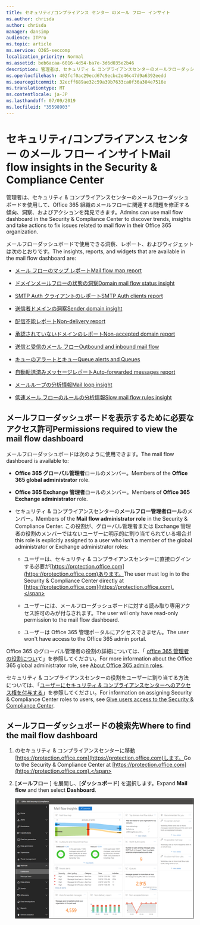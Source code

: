 ```yaml
---
title: セキュリティ/コンプライアンス センター のメール フロー インサイト
ms.author: chrisda
author: chrisda
manager: dansimp
audience: ITPro
ms.topic: article
ms.service: O365-seccomp
localization_priority: Normal
ms.assetid: beb6acaa-6016-4d54-ba7e-3d6d035e2b46
description: 管理者は、セキュリティ & コンプライアンスセンターのメールフローダッシュボードについて学ぶことができます。
ms.openlocfilehash: 402fcf0ac29ecd67c9ecbc2e46c47d9a6392eedd
ms.sourcegitcommit: 32ecff689ae32c59a39b7633ca0f36a304e7516e
ms.translationtype: MT
ms.contentlocale: ja-JP
ms.lasthandoff: 07/09/2019
ms.locfileid: "35598903"
---
```

# <a name="mail-flow-insights-in-the-security--compliance-center"></a><span data-ttu-id="6badd-103">セキュリティ/コンプライアンス センター のメール フロー インサイト</span><span class="sxs-lookup"><span data-stu-id="6badd-103">Mail flow insights in the Security & Compliance Center</span></span>

<span data-ttu-id="6badd-104">管理者は、セキュリティ & コンプライアンスセンターのメールフローダッシュボードを使用して、Office 365 組織のメールフローに関連する問題を修正する傾向、洞察、およびアクションを発見できます。</span><span class="sxs-lookup"><span data-stu-id="6badd-104">Admins can use mail flow dashboard in the Security & Compliance Center to discover trends, insights and take actions to fix issues related to mail flow in their Office 365 organization.</span></span>

<span data-ttu-id="6badd-105">メールフローダッシュボードで使用できる洞察、レポート、およびウィジェットは次のとおりです。</span><span class="sxs-lookup"><span data-stu-id="6badd-105">The insights, reports, and widgets that are available in the mail flow dashboard are:</span></span>

- [<span data-ttu-id="6badd-106">メール フローのマップ レポート</span><span class="sxs-lookup"><span data-stu-id="6badd-106">Mail flow map report</span></span>](mfi-mail-flow-map-report.md)

- [<span data-ttu-id="6badd-107">ドメインメールフローの状態の洞察</span><span class="sxs-lookup"><span data-stu-id="6badd-107">Domain mail flow status insight</span></span>](mfi-domain-mail-flow-status-insight.md)

- [<span data-ttu-id="6badd-108">SMTP Auth クライアントのレポート</span><span class="sxs-lookup"><span data-stu-id="6badd-108">SMTP Auth clients report</span></span>](mfi-smtp-auth-clients-report.md)

- [<span data-ttu-id="6badd-109">送信者ドメインの洞察</span><span class="sxs-lookup"><span data-stu-id="6badd-109">Sender domain insight</span></span>](mfi-sender-domain-insight.md)

- [<span data-ttu-id="6badd-110">配信不能レポート</span><span class="sxs-lookup"><span data-stu-id="6badd-110">Non-delivery report</span></span>](mfi-non-delivery-report.md)

- [<span data-ttu-id="6badd-111">承認されていないドメインのレポート</span><span class="sxs-lookup"><span data-stu-id="6badd-111">Non-accepted domain report</span></span>](mfi-non-accepted-domain-report.md)

- [<span data-ttu-id="6badd-112">送信と受信のメール フロー</span><span class="sxs-lookup"><span data-stu-id="6badd-112">Outbound and inbound mail flow</span></span>](mfi-outbound-and-inbound-mail-flow.md)

- [<span data-ttu-id="6badd-113">キューのアラートとキュー</span><span class="sxs-lookup"><span data-stu-id="6badd-113">Queue alerts and Queues</span></span>](mfi-queue-alerts-and-queues.md)

- [<span data-ttu-id="6badd-114">自動転送済みメッセージレポート</span><span class="sxs-lookup"><span data-stu-id="6badd-114">Auto-forwarded messages report</span></span>](mfi-auto-forwarded-messages-report.md)

- [<span data-ttu-id="6badd-115">メールループの分析情報</span><span class="sxs-lookup"><span data-stu-id="6badd-115">Mail loop insight</span></span>](mfi-mail-loop-insight.md)

- [<span data-ttu-id="6badd-116">低速メール フローのルールの分析情報</span><span class="sxs-lookup"><span data-stu-id="6badd-116">Slow mail flow rules insight</span></span>](mfi-slow-mail-flow-rules-insight.md)

## <a name="permissions-required-to-view-the-mail-flow-dashboard"></a><span data-ttu-id="6badd-117">メールフローダッシュボードを表示するために必要なアクセス許可</span><span class="sxs-lookup"><span data-stu-id="6badd-117">Permissions required to view the mail flow dashboard</span></span>

<span data-ttu-id="6badd-118">メールフローダッシュボードは次のように使用できます。</span><span class="sxs-lookup"><span data-stu-id="6badd-118">The mail flow dashboard is available to:</span></span>

- <span data-ttu-id="6badd-119">**Office 365 グローバル管理者**ロールのメンバー。</span><span class="sxs-lookup"><span data-stu-id="6badd-119">Members of the **Office 365 global administrator** role.</span></span>

- <span data-ttu-id="6badd-120">**Office 365 Exchange 管理者**ロールのメンバー。</span><span class="sxs-lookup"><span data-stu-id="6badd-120">Members of **Office 365 Exchange administrator** role.</span></span>

- <span data-ttu-id="6badd-121">セキュリティ & コンプライアンスセンターの**メールフロー管理者ロール**のメンバー。</span><span class="sxs-lookup"><span data-stu-id="6badd-121">Members of the **Mail flow administrator role** in the Security & Compliance Center.</span></span> <span data-ttu-id="6badd-122">この役割が、グローバル管理者または Exchange 管理者の役割のメンバーではないユーザーに明示的に割り当てられている場合:</span><span class="sxs-lookup"><span data-stu-id="6badd-122">If this role is explicitly assigned to a user who isn't a member of the global administrator or Exchange administrator roles:</span></span>

  - <span data-ttu-id="6badd-123">ユーザーは、セキュリティ & コンプライアンスセンターに直接ログインする必要が[https://protection.office.com](https://protection.office.com)あります。</span><span class="sxs-lookup"><span data-stu-id="6badd-123">The user must log in to the Security & Compliance Center directly at [https://protection.office.com](https://protection.office.com).</span></span>

  - <span data-ttu-id="6badd-124">ユーザーには、メールフローダッシュボードに対する読み取り専用アクセス許可のみが付与されます。</span><span class="sxs-lookup"><span data-stu-id="6badd-124">The user will only have read-only permission to the mail flow dashboard.</span></span>

  - <span data-ttu-id="6badd-125">ユーザーは Office 365 管理ポータルにアクセスできません。</span><span class="sxs-lookup"><span data-stu-id="6badd-125">The user won't have access to the Office 365 admin portal.</span></span>

<span data-ttu-id="6badd-126">Office 365 のグローバル管理者の役割の詳細については、「 [office 365 管理者の役割につい](https://docs.microsoft.com/office365/admin/add-users/about-admin-roles)て」を参照してください。</span><span class="sxs-lookup"><span data-stu-id="6badd-126">For more information about the Office 365 global administrator role, see [About Office 365 admin roles](https://docs.microsoft.com/office365/admin/add-users/about-admin-roles).</span></span>

<span data-ttu-id="6badd-127">セキュリティ & コンプライアンスセンターの役割をユーザーに割り当てる方法については、「[ユーザーにセキュリティ & コンプライアンスセンターへのアクセス権を付与する](https://docs.microsoft.com/office365/securitycompliance/grant-access-to-the-security-and-compliance-center)」を参照してください。</span><span class="sxs-lookup"><span data-stu-id="6badd-127">For information on assigning Security & Compliance Center roles to users, see [Give users access to the Security & Compliance Center](https://docs.microsoft.com/office365/securitycompliance/grant-access-to-the-security-and-compliance-center).</span></span>

## <a name="where-to-find-the-mail-flow-dashboard"></a><span data-ttu-id="6badd-128">メールフローダッシュボードの検索先</span><span class="sxs-lookup"><span data-stu-id="6badd-128">Where to find the mail flow dashboard</span></span>

1. <span data-ttu-id="6badd-129">のセキュリティ & コンプライアンスセンターに移動[https://protection.office.com](https://protection.office.com)します。</span><span class="sxs-lookup"><span data-stu-id="6badd-129">Go to the Security & Compliance Center at [https://protection.office.com](https://protection.office.com).</span></span>

2. <span data-ttu-id="6badd-130">[**メールフロー** ] を展開し、[**ダッシュボード**] を選択します。</span><span class="sxs-lookup"><span data-stu-id="6badd-130">Expand **Mail flow** and then select **Dashboard**.</span></span>

   ![Office 365 セキュリティ & コンプライアンスセンターのメールフローダッシュボード](media/mail-flow-dashboard-v2.png)
